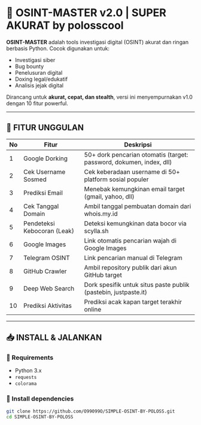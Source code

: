 # 👣 OSINT-MASTER v2.0 | SUPER AKURAT by polosscool

**OSINT-MASTER** adalah tools investigasi digital (OSINT) akurat dan ringan berbasis Python. Cocok digunakan untuk:
- Investigasi siber
- Bug bounty
- Penelusuran digital
- Doxing legal/edukatif
- Analisis jejak digital

Dirancang untuk **akurat, cepat, dan stealth**, versi ini menyempurnakan v1.0 dengan 10 fitur powerful.

---

## 🚀 FITUR UNGGULAN

| No | Fitur                          | Deskripsi                                                                 |
|----|--------------------------------|--------------------------------------------------------------------------|
| 1  | Google Dorking                 | 50+ dork pencarian otomatis (target: password, dokumen, index, dll)     |
| 2  | Cek Username Sosmed           | Cek keberadaan username di 50+ platform sosial populer                   |
| 3  | Prediksi Email                | Menebak kemungkinan email target (gmail, yahoo, dll)                     |
| 4  | Cek Tanggal Domain            | Ambil tanggal pembuatan domain dari whois.my.id                          |
| 5  | Pendeteksi Kebocoran (Leak)   | Deteksi kemungkinan data bocor via scylla.sh                             |
| 6  | Google Images                 | Link otomatis pencarian wajah di Google Images                           |
| 7  | Telegram OSINT                | Link pencarian manual di Telegram                                        |
| 8  | GitHub Crawler                | Ambil repository publik dari akun GitHub target                          |
| 9  | Deep Web Search               | Dork spesifik untuk situs paste publik (pastebin, justpaste.it)         |
| 10 | Prediksi Aktivitas            | Prediksi acak kapan target terakhir online                               |

---

## 📥 INSTALL & JALANKAN

### 📌 Requirements
- Python 3.x
- `requests`
- `colorama`

### 🔧 Install dependencies
```bash
git clone https://github.com/O99099O/SIMPLE-OSINT-BY-POLOSS.git
cd SIMPLE-OSINT-BY-POLOSS

